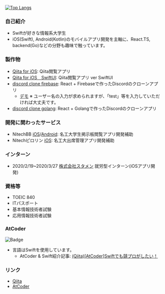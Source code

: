 [![Top Langs](https://github-readme-stats.vercel.app/api/top-langs/?username=kntkymt&layout=compact)](https://github.com/anuraghazra/github-readme-stats)

### 自己紹介
- Swiftが好きな情報系大学生
- iOS(Swift), Android(Kotlin)のモバイルアプリ開発を主軸に、React.TS, backend(Go)などの分野も趣味で触っています。

### 製作物
- [Qiita for iOS](https://github.com/kntkymt/Qiita_for_iOS): Qiita閲覧アプリ
- [Qiita for iOS　SwiftUI](https://github.com/kntkymt/Qiita_for_iOS_SwiftUI): Qiita閲覧アプリ ver SwiftUI
- [discord clone firebase](https://github.com/kntkymt/discord_clone_firebase): React + Firebaseで作ったDiscordのクローンアプリ
    - [デモ](https://discord-clone-36c89.web.app/)
    ※ ユーザー名の入力が求められますが、「test」等を入力していただければ大丈夫です。
- [discord clone golang](https://github.com/kntkymt/discord_clone_golang): React + Golangで作ったDiscordのクローンアプリ
    
### 開発に関わったサービス
- NitechBB [iOS](https://apps.apple.com/us/app/id1525858812)/[Android](https://play.google.com/store/apps/details?id=com.c0de_mattari.nitechbb): 名工大学生掲示板閲覧アプリ開発補助
- Nitechピロリン [iOS](https://apps.apple.com/us/app/id1449703640): 名工大出席管理アプリ開発補助

### インターン
- 2020/2/19~2020/3/27 [株式会社スタメン](https://stmn.co.jp/) 就労型インターン(iOSアプリ開発)

### 資格等
- TOEIC 840
- ITパスポート
- 基本情報技術者試験
- 応用情報技術者試験
    
### AtCoder

![Badge](https://cp-logo.vercel.app/atcoder/kntkymt)

- 言語はSwiftを使用しています。
    - AtCoder & Swift紹介記事: [(Qiita)[AtCoder]Swiftでも競プロがしたい！](https://qiita.com/kntkymt/items/4f02c6b90462f354de6d)

### リンク
- [Qiita](https://qiita.com/kntkymt)
- [AtCoder](https://atcoder.jp/users/kntkymt)
